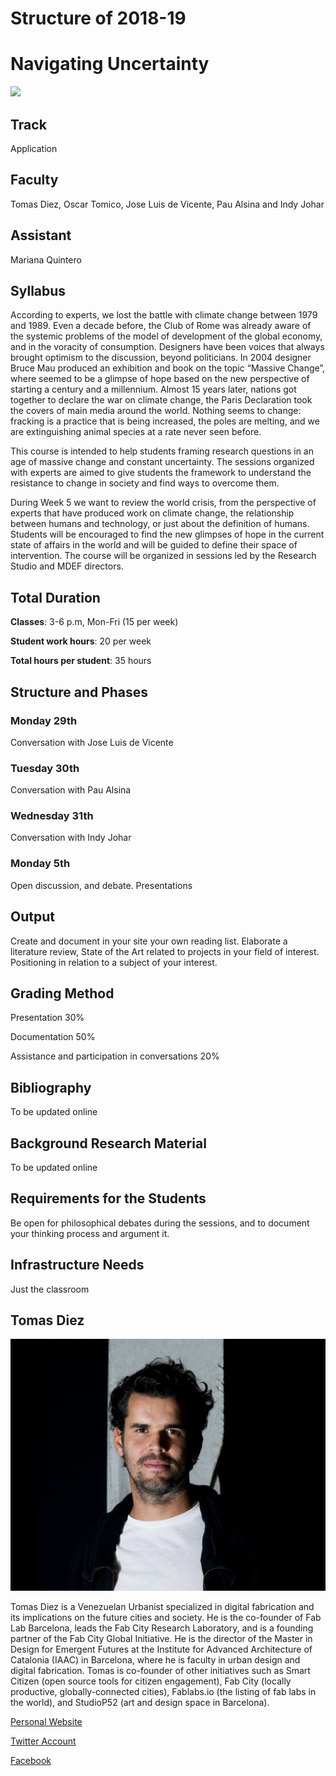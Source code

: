 Structure of 2018-19
========

# Navigating Uncertainty

![](images/image.jpg)

## Track
Application

## Faculty
Tomas Diez, Oscar Tomico, Jose Luis de Vicente, Pau Alsina and Indy Johar

## Assistant
Mariana Quintero

## Syllabus
According to experts, we lost the battle with climate change between 1979 and 1989. Even a decade before, the Club of Rome was already aware of the systemic problems of the model of development of the global economy, and in the voracity of consumption. Designers have been voices that always brought optimism to the discussion, beyond politicians. In 2004 designer Bruce Mau produced an exhibition and book on the topic “Massive Change”, where seemed to be a glimpse of hope based on the new perspective of starting a century and a millennium. Almost 15 years later, nations got together to declare the war on climate change, the Paris Declaration took the covers of main media around the world. Nothing seems to change: fracking is a practice that is being increased, the poles are melting, and we are extinguishing animal species at a rate never seen before.

This course is intended to help students framing research questions in an age of massive change and constant uncertainty. The sessions organized with experts are aimed to give students the framework to understand the resistance to change in society and find ways to overcome them.

During Week 5 we want to review the world crisis, from the perspective of experts that have produced work on climate change, the relationship between humans and technology, or just about the definition of humans. Students will be encouraged to find the new glimpses of hope in the current state of affairs in the world and will be guided to define their space of intervention. The course will be organized in sessions led by the Research Studio and MDEF directors.


## Total Duration
**Classes**: 3-6 p.m, Mon-Fri (15 per week)

**Student work hours**: 20 per week

**Total hours per student**: 35 hours

## Structure and Phases

### Monday 29th
Conversation with Jose Luis de Vicente

### Tuesday 30th
Conversation with Pau Alsina

### Wednesday 31th
Conversation with Indy Johar

### Monday 5th
Open discussion, and debate. Presentations

## Output

Create and document in your site your own reading list. Elaborate a literature review, State of the Art related to projects in your field of interest. Positioning in relation to a subject of your interest.


## Grading Method

Presentation 30%

Documentation 50%

Assistance and participation in conversations 20%

## Bibliography
To be updated online

## Background Research Material
To be updated online

## Requirements for the Students
Be open for philosophical debates during the sessions, and to document your thinking process and argument it.

## Infrastructure Needs
Just the classroom


## Tomas Diez

![](../../../../assets/images/faculty_photos/tomas_diez.jpg)

Tomas Diez is a Venezuelan Urbanist specialized in digital fabrication and its implications on the future cities and society. He is the co-founder of Fab Lab Barcelona, leads the Fab City Research Laboratory, and is a founding partner of the Fab City Global Initiative. He is the director of the Master in Design for Emergent Futures at the Institute for Advanced Architecture of Catalonia (IAAC) in Barcelona, where he is faculty in urban design and digital fabrication. Tomas is co-founder of other initiatives such as Smart Citizen (open source tools for citizen engagement), Fab City (locally productive, globally-connected cities), Fablabs.io (the listing of fab labs in the world), and StudioP52 (art and design space in Barcelona).

<!--[Email](tomasdiez@iaac.net) -->

[Personal Website](http://tomasdiez.com/)

[Twitter Account](@tomasdiez)

[Facebook](tomasdiez77)
